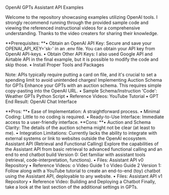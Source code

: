 OpenAI GPTs Assistant API Examples

Welcome to the repository showcasing examples utilizing OpenAI tools. I strongly recommend running through the provided sample code and viewing the referenced instructional videos for a comprehensive understanding. Thanks to the video creaters for sharing their knowledge.

**Prerequisites:
**•	Obtain an OpenAI API Key: Secure and save your OPENAI_API_KEY='sk-' in an .env file. You can obtain your API key from OpenAI API-keys.
•	Obtain Other API Keys: I also used Google API and Airtable API in the final example, but it is possible to modify the code and skip those.
•	Install Proper Tools and Packages

Note: APIs typically require putting a card on file, and it's crucial to set a spending limit to avoid unintended charges!
Implementing Auction Schema for GPTs
Enhance your GPTs with an auction schema. This requires simple copy-pasting into the OpenAI URL.
•	Sample Schema/Instruction 'Code': Weather GPTs Python Script
•	Reference Videos: YouTube Tutorial
•	GPT End Result: OpenAI Chat Interface

**Pros:
**•	Ease of Implementation: A straightforward process.
•	Minimal Coding: Little to no coding is required.
•	Ready-to-Use Interface: Immediate access to a user-friendly interface.
**Cons:
**•	Auction and Schema Clarity: The details of the auction schema might not be clear (at least to me).
•	Integration Limitations: Currently lacks the ability to integrate with external systems or link to websites outside the OpenAI ecosystem.
Assistant API (Retrieval and Functional Calling)
Explore the capabilities of the Assistant API from basic retrieval to advanced functional calling and an end to end chatbot build
Version 0:
Get familiar with assistant tools (retrieval, code-interpretation, functions).
•	Files: Assistant API v0 Repository
•	Reference Videos:
o	Video Guide 1
o	Video Guide 2
Version 1:
Follow along with a YouTube tutorial to create an end-to-end (toy) chatbot using the Assistant API, deployable to any website.
•	Files: Assistant API v1 Repository
•	Reference Video: Building and Deploying a Chatbot
Finally, take a look at the last section of the additional settings in GPTs.
 

